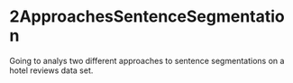 # 2ApproachesSentenceSegmentation
Going to analys two different approaches to sentence segmentations on a hotel reviews data set.
